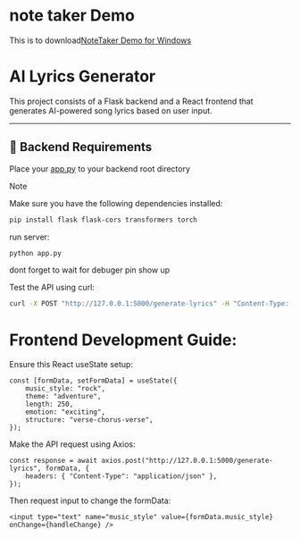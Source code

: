 # note taker Demo
This is to download[NoteTaker Demo for Windows](https://drive.google.com/file/d/1DMjpb8vtG0tsCZqnJEAoCJr0B6aTPV0M/view?usp=sharing)

# AI Lyrics Generator

This project consists of a Flask backend and a React frontend that generates AI-powered song lyrics based on user input.

---

## 📌 Backend Requirements

Place your [app.py](backend/app.py) to your backend root directory
> [!NOTE]
> Make sure you have the following dependencies installed:
```sh
pip install flask flask-cors transformers torch
```
run server:
```sh
python app.py
```
dont forget to wait for debuger pin show up

Test the API using curl:
```sh
curl -X POST "http://127.0.0.1:5000/generate-lyrics" -H "Content-Type: application/json" -d "{\"music_style\": \"rock\", \"theme\": \"adventure\", \"length\": 250, \"emotion\": \"exciting\", \"structure\": \"verse-chorus-verse\"}"
```

# Frontend Development Guide:
Ensure this React useState setup:
```
const [formData, setFormData] = useState({
    music_style: "rock",
    theme: "adventure",
    length: 250,
    emotion: "exciting",
    structure: "verse-chorus-verse",
});
```
Make the API request using Axios:
```
const response = await axios.post("http://127.0.0.1:5000/generate-lyrics", formData, {
    headers: { "Content-Type": "application/json" },
});
```
Then request input to change the formData:
```
<input type="text" name="music_style" value={formData.music_style} onChange={handleChange} />
```
